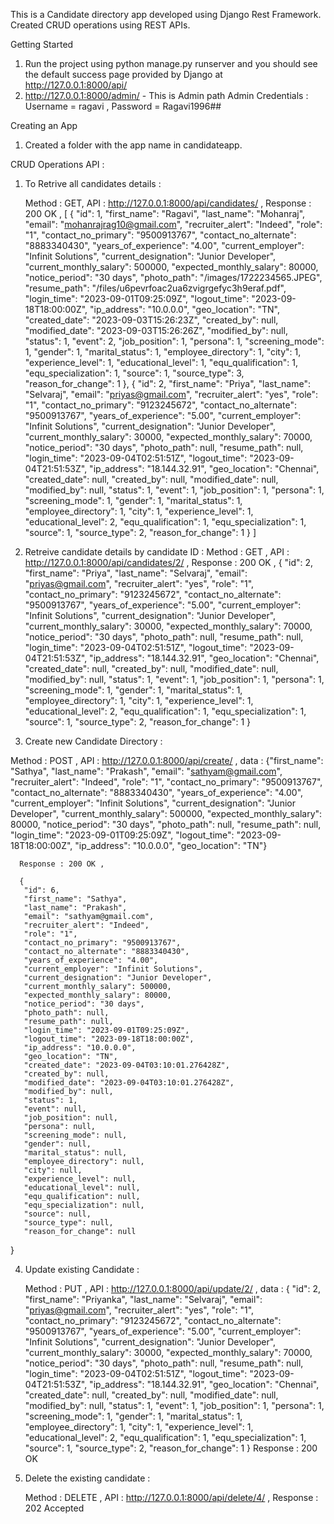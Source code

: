 This is a Candidate directory app developed using Django Rest Framework. Created CRUD operations using REST APIs.

Getting Started

1) Run the project using python manage.py runserver and you should see the default success page provided by Django at http://127.0.0.1:8000/api/
2) http://127.0.0.1:8000/admin/ - This is Admin path
   Admin Credentials : Username = ragavi , Password = Ragavi1996##
   
Creating an App
1) Created a folder with the app name in candidateapp.

CRUD Operations API :

1) To Retrive all candidates details :
   
   Method : GET, 
   API :  http://127.0.0.1:8000/api/candidates/ ,
   Response : 200 OK ,
            [
            {
            "id": 1,
            "first_name": "Ragavi",
            "last_name": "Mohanraj",
            "email": "mohanrajrag10@gmail.com",
            "recruiter_alert": "Indeed",
            "role": "1",
            "contact_no_primary": "9500913767",
            "contact_no_alternate": "8883340430",
            "years_of_experience": "4.00",
            "current_employer": "Infinit Solutions",
            "current_designation": "Junior Developer",
            "current_monthly_salary": 500000,
            "expected_monthly_salary": 80000,
            "notice_period": "30 days",
            "photo_path": "/images/1722234565.JPEG",
            "resume_path": "/files/u6pevrfoac2ua6zvigrgefyc3h9eraf.pdf",
            "login_time": "2023-09-01T09:25:09Z",
            "logout_time": "2023-09-18T18:00:00Z",
            "ip_address": "10.0.0.0",
            "geo_location": "TN",
            "created_date": "2023-09-03T15:26:23Z",
            "created_by": null,
            "modified_date": "2023-09-03T15:26:26Z",
            "modified_by": null,
            "status": 1,
            "event": 2,
            "job_position": 1,
            "persona": 1,
            "screening_mode": 1,
            "gender": 1,
            "marital_status": 1,
            "employee_directory": 1,
            "city": 1,
            "experience_level": 1,
            "educational_level": 1,
            "equ_qualification": 1,
            "equ_specialization": 1,
            "source": 1,
            "source_type": 3,
            "reason_for_change": 1
            },
            {
            "id": 2,
            "first_name": "Priya",
            "last_name": "Selvaraj",
            "email": "priyas@gmail.com",
            "recruiter_alert": "yes",
            "role": "1",
            "contact_no_primary": "9123245672",
            "contact_no_alternate": "9500913767",
            "years_of_experience": "5.00",
            "current_employer": "Infinit Solutions",
            "current_designation": "Junior Developer",
            "current_monthly_salary": 30000,
            "expected_monthly_salary": 70000,
            "notice_period": "30 days",
            "photo_path": null,
            "resume_path": null,
            "login_time": "2023-09-04T02:51:51Z",
            "logout_time": "2023-09-04T21:51:53Z",
            "ip_address": "18.144.32.91",
            "geo_location": "Chennai",
            "created_date": null,
            "created_by": null,
            "modified_date": null,
            "modified_by": null,
            "status": 1,
            "event": 1,
            "job_position": 1,
            "persona": 1,
            "screening_mode": 1,
            "gender": 1,
            "marital_status": 1,
            "employee_directory": 1,
            "city": 1,
            "experience_level": 1,
            "educational_level": 2,
            "equ_qualification": 1,
            "equ_specialization": 1,
            "source": 1,
            "source_type": 2,
            "reason_for_change": 1
            }
   ]

3) Retreive candidate details by candidate ID :
   Method : GET ,
   API : http://127.0.0.1:8000/api/candidates/2/ ,
   Response : 200 OK ,
   {
    "id": 2,
    "first_name": "Priya",
    "last_name": "Selvaraj",
    "email": "priyas@gmail.com",
    "recruiter_alert": "yes",
    "role": "1",
    "contact_no_primary": "9123245672",
    "contact_no_alternate": "9500913767",
    "years_of_experience": "5.00",
    "current_employer": "Infinit Solutions",
    "current_designation": "Junior Developer",
    "current_monthly_salary": 30000,
    "expected_monthly_salary": 70000,
    "notice_period": "30 days",
    "photo_path": null,
    "resume_path": null,
    "login_time": "2023-09-04T02:51:51Z",
    "logout_time": "2023-09-04T21:51:53Z",
    "ip_address": "18.144.32.91",
    "geo_location": "Chennai",
    "created_date": null,
    "created_by": null,
    "modified_date": null,
    "modified_by": null,
    "status": 1,
    "event": 1,
    "job_position": 1,
    "persona": 1,
    "screening_mode": 1,
    "gender": 1,
    "marital_status": 1,
    "employee_directory": 1,
    "city": 1,
    "experience_level": 1,
    "educational_level": 2,
    "equ_qualification": 1,
    "equ_specialization": 1,
    "source": 1,
    "source_type": 2,
    "reason_for_change": 1
}
   
 4) Create new Candidate Directory :

   Method : POST ,
   API : http://127.0.0.1:8000/api/create/ ,
   data :
         {"first_name": "Sathya",
        "last_name": "Prakash",
        "email": "sathyam@gmail.com",
        "recruiter_alert": "Indeed",
        "role": "1",
        "contact_no_primary": "9500913767",
        "contact_no_alternate": "8883340430",
        "years_of_experience": "4.00",
        "current_employer": "Infinit Solutions",
        "current_designation": "Junior Developer",
        "current_monthly_salary": 500000,
        "expected_monthly_salary": 80000,
        "notice_period": "30 days",
        "photo_path": null,
        "resume_path": null,
        "login_time": "2023-09-01T09:25:09Z",
        "logout_time": "2023-09-18T18:00:00Z",
        "ip_address": "10.0.0.0",
        "geo_location": "TN"}

      Response : 200 OK ,
   
      {
       "id": 6,
       "first_name": "Sathya",
       "last_name": "Prakash",
       "email": "sathyam@gmail.com",
       "recruiter_alert": "Indeed",
       "role": "1",
       "contact_no_primary": "9500913767",
       "contact_no_alternate": "8883340430",
       "years_of_experience": "4.00",
       "current_employer": "Infinit Solutions",
       "current_designation": "Junior Developer",
       "current_monthly_salary": 500000,
       "expected_monthly_salary": 80000,
       "notice_period": "30 days",
       "photo_path": null,
       "resume_path": null,
       "login_time": "2023-09-01T09:25:09Z",
       "logout_time": "2023-09-18T18:00:00Z",
       "ip_address": "10.0.0.0",
       "geo_location": "TN",
       "created_date": "2023-09-04T03:10:01.276428Z",
       "created_by": null,
       "modified_date": "2023-09-04T03:10:01.276428Z",
       "modified_by": null,
       "status": 1,
       "event": null,
       "job_position": null,
       "persona": null,
       "screening_mode": null,
       "gender": null,
       "marital_status": null,
       "employee_directory": null,
       "city": null,
       "experience_level": null,
       "educational_level": null,
       "equ_qualification": null,
       "equ_specialization": null,
       "source": null,
       "source_type": null,
       "reason_for_change": null
   }

   4) Update existing Candidate :
   
      Method : PUT ,
      API : http://127.0.0.1:8000/api/update/2/ ,
      data :
      {
       "id": 2,
       "first_name": "Priyanka",
       "last_name": "Selvaraj",
       "email": "priyas@gmail.com",
       "recruiter_alert": "yes",
       "role": "1",
       "contact_no_primary": "9123245672",
       "contact_no_alternate": "9500913767",
       "years_of_experience": "5.00",
       "current_employer": "Infinit Solutions",
       "current_designation": "Junior Developer",
       "current_monthly_salary": 30000,
       "expected_monthly_salary": 70000,
       "notice_period": "30 days",
       "photo_path": null,
       "resume_path": null,
       "login_time": "2023-09-04T02:51:51Z",
       "logout_time": "2023-09-04T21:51:53Z",
       "ip_address": "18.144.32.91",
       "geo_location": "Chennai",
       "created_date": null,
       "created_by": null,
       "modified_date": null,
       "modified_by": null,
       "status": 1,
       "event": 1,
       "job_position": 1,
       "persona": 1,
       "screening_mode": 1,
       "gender": 1,
       "marital_status": 1,
       "employee_directory": 1,
       "city": 1,
       "experience_level": 1,
       "educational_level": 2,
       "equ_qualification": 1,
       "equ_specialization": 1,
       "source": 1,
       "source_type": 2,
       "reason_for_change": 1
   }
   Response : 200 OK
   
   5) Delete the existing candidate :
   
      Method : DELETE ,
      API : http://127.0.0.1:8000/api/delete/4/ ,
      Response : 202 Accepted

   
   
      


            
   
    
